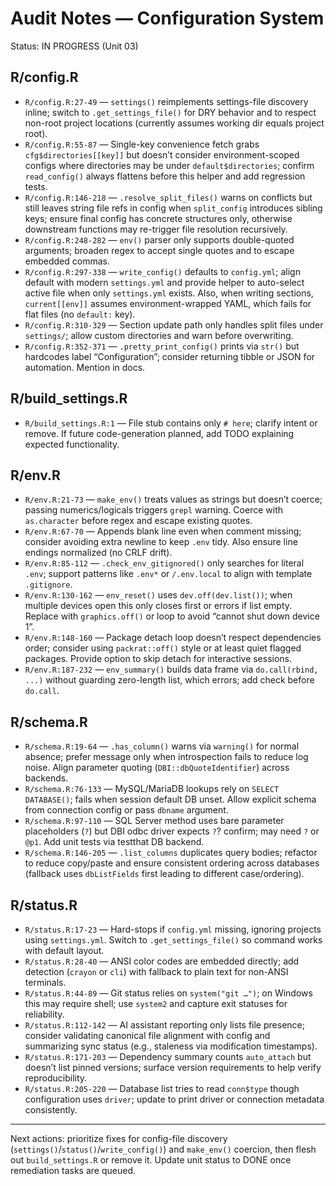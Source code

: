 # Audit Notes — Configuration System

Status: IN PROGRESS (Unit 03)

## R/config.R
- `R/config.R:27-49` — `settings()` reimplements settings-file discovery inline; switch to `.get_settings_file()` for DRY behavior and to respect non-root project locations (currently assumes working dir equals project root).
- `R/config.R:55-87` — Single-key convenience fetch grabs `cfg$directories[[key]]` but doesn’t consider environment-scoped configs where directories may be under `default$directories`; confirm `read_config()` always flattens before this helper and add regression tests.
- `R/config.R:146-218` — `.resolve_split_files()` warns on conflicts but still leaves string file refs in config when `split_config` introduces sibling keys; ensure final config has concrete structures only, otherwise downstream functions may re-trigger file resolution recursively.
- `R/config.R:248-282` — `env()` parser only supports double-quoted arguments; broaden regex to accept single quotes and to escape embedded commas.
- `R/config.R:297-338` — `write_config()` defaults to `config.yml`; align default with modern `settings.yml` and provide helper to auto-select active file when only `settings.yml` exists. Also, when writing sections, `current[[env]]` assumes environment-wrapped YAML, which fails for flat files (no `default:` key).
- `R/config.R:310-329` — Section update path only handles split files under `settings/`; allow custom directories and warn before overwriting.
- `R/config.R:352-371` — `.pretty_print_config()` prints via `str()` but hardcodes label “Configuration”; consider returning tibble or JSON for automation. Mention in docs.

## R/build_settings.R
- `R/build_settings.R:1` — File stub contains only `# here`; clarify intent or remove. If future code-generation planned, add TODO explaining expected functionality.

## R/env.R
- `R/env.R:21-73` — `make_env()` treats values as strings but doesn’t coerce; passing numerics/logicals triggers `grepl` warning. Coerce with `as.character` before regex and escape existing quotes.
- `R/env.R:67-70` — Appends blank line even when comment missing; consider avoiding extra newline to keep `.env` tidy. Also ensure line endings normalized (no CRLF drift).
- `R/env.R:85-112` — `.check_env_gitignored()` only searches for literal `.env`; support patterns like `.env*` or `/.env.local` to align with template `.gitignore`.
- `R/env.R:130-162` — `env_reset()` uses `dev.off(dev.list())`; when multiple devices open this only closes first or errors if list empty. Replace with `graphics.off()` or loop to avoid “cannot shut down device 1”.
- `R/env.R:148-160` — Package detach loop doesn’t respect dependencies order; consider using `packrat::off()` style or at least quiet flagged packages. Provide option to skip detach for interactive sessions.
- `R/env.R:187-232` — `env_summary()` builds data frame via `do.call(rbind, ...)` without guarding zero-length list, which errors; add check before `do.call`.

## R/schema.R
- `R/schema.R:19-64` — `.has_column()` warns via `warning()` for normal absence; prefer message only when introspection fails to reduce log noise. Align parameter quoting (`DBI::dbQuoteIdentifier`) across backends.
- `R/schema.R:76-133` — MySQL/MariaDB lookups rely on `SELECT DATABASE()`; fails when session default DB unset. Allow explicit schema from connection config or pass `dbname` argument.
- `R/schema.R:97-110` — SQL Server method uses bare parameter placeholders (`?`) but DBI odbc driver expects `?`? confirm; may need `?` or `@p1`. Add unit tests via testthat DB backend.
- `R/schema.R:146-205` — `.list_columns` duplicates query bodies; refactor to reduce copy/paste and ensure consistent ordering across databases (fallback uses `dbListFields` first leading to different case/ordering).

## R/status.R
- `R/status.R:17-23` — Hard-stops if `config.yml` missing, ignoring projects using `settings.yml`. Switch to `.get_settings_file()` so command works with default layout.
- `R/status.R:28-40` — ANSI color codes are embedded directly; add detection (`crayon` or `cli`) with fallback to plain text for non-ANSI terminals.
- `R/status.R:44-89` — Git status relies on `system("git …")`; on Windows this may require shell; use `system2` and capture exit statuses for reliability.
- `R/status.R:112-142` — AI assistant reporting only lists file presence; consider validating canonical file alignment with config and summarizing sync status (e.g., staleness via modification timestamps).
- `R/status.R:171-203` — Dependency summary counts `auto_attach` but doesn’t list pinned versions; surface version requirements to help verify reproducibility.
- `R/status.R:205-220` — Database list tries to read `conn$type` though configuration uses `driver`; update to print driver or connection metadata consistently.

---

Next actions: prioritize fixes for config-file discovery (`settings()`/`status()`/`write_config()`) and `make_env()` coercion, then flesh out `build_settings.R` or remove it. Update unit status to DONE once remediation tasks are queued.
